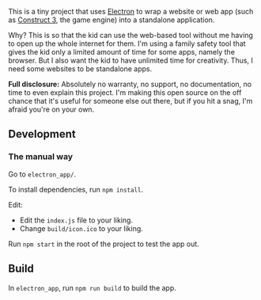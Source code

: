 This is a tiny project that uses 
[Electron](https://www.electronjs.org/)
to wrap a website or web app
(such as [Construct 3](https://www.construct.net/en),
the game engine)
into a standalone application.

Why? This is so that the kid can use the web-based tool without me having to open up
the whole internet for them. 
I'm using a family safety tool that gives the kid only a limited amount of time for some apps,
namely the browser.
But I also want the kid to have unlimited time for creativity.
Thus, I need some websites to be standalone apps.

**Full disclosure:**
Absolutely no warranty, no support, no documentation, no time to even explain this project.
I'm making this open source on the off chance that it's useful for someone else out there,
but if you hit a snag, I'm afraid you're on your own.

## Development

### The manual way

Go to `electron_app/`.

To install dependencies, run `npm install`.

Edit:

- Edit the `index.js` file to your liking.
- Change `build/icon.ico` to your liking.

Run `npm start` in the root of the project to test the app out.

## Build

In `electron_app`, run `npm run build` to build the app.
